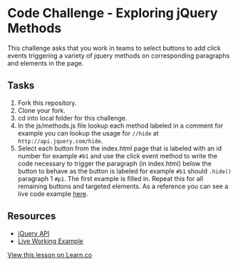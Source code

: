 

# Code Challenge - Exploring jQuery Methods

This challenge asks that you work in teams to select buttons to add click events triggering a variety of jquery methods on corresponding paragraphs and elements in the page.

## Tasks

1. Fork this repository.
2. Clone your fork.
3. cd into local folder for this challenge.
4. In the js/methods.js file lookup each method labeled in a comment for example you can lookup the usage for `//hide` at `http://api.jquery.com/hide`.
5. Select each button from the index.html page that is labeled with an id number for example `#b1` and use the click event method to write the code necessary to trigger the paragraph (in index.html) below the button to behave as the button is labeled for example `#b1` should `.hide()` paragraph 1 `#p1`. The first example is filled in. Repeat this for all remaining buttons and targeted elements. As a reference you can see a live code example [here](http://learn-co-curriculum.github.io/fe-jquery-exploring-methods/).

## Resources

 * [jQuery API](http://api.jquery.com/)
 * [Live Working Example](http://learn-co-curriculum.github.io/fe-jquery-exploring-methods/)

<a href='https://learn.co/lessons/fe-jquery-exploring-methods' data-visibility='hidden'>View this lesson on Learn.co</a>
